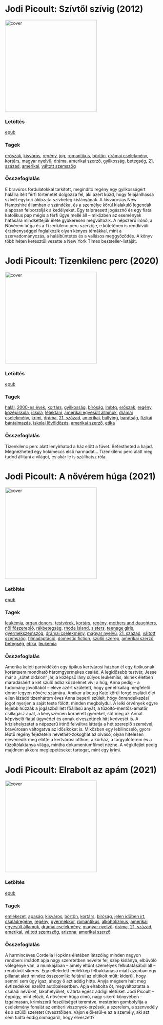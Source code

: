 # <a name="id_351">Jodi Picoult: Szívtől szívig (2012)</a>
<img src="https://github.com/BercziSandor/calibre_lib/raw/main/libs/main/Jodi%20Picoult/Szivtol%20szivig%20%28351%29/cover.jpg" alt="cover" width="300"/>

### Letöltés
[epub](https://github.com/BercziSandor/calibre_lib/raw/main/libs/main/Jodi%20Picoult/Szivtol%20szivig%20%28351%29/Szivtol%20szivig%20-%20Jodi%20Picoult.epub)

### Tagek
[erőszak](https://github.com/berczisandor/calibre_lib/libs/main/_tags/er%c5%91szak.md), [kisváros](https://github.com/berczisandor/calibre_lib/libs/main/_tags/kisv%c3%a1ros.md), [regény](https://github.com/berczisandor/calibre_lib/libs/main/_tags/reg%c3%a9ny.md), [jog](https://github.com/berczisandor/calibre_lib/libs/main/_tags/jog.md), [romantikus](https://github.com/berczisandor/calibre_lib/libs/main/_tags/romantikus.md), [börtön](https://github.com/berczisandor/calibre_lib/libs/main/_tags/b%c3%b6rt%c3%b6n.md), [drámai cselekmény](https://github.com/berczisandor/calibre_lib/libs/main/_tags/dr%c3%a1mai%20cselekm%c3%a9ny.md), [kortárs](https://github.com/berczisandor/calibre_lib/libs/main/_tags/kort%c3%a1rs.md), [magyar nyelvű](https://github.com/berczisandor/calibre_lib/libs/main/_tags/magyar%20nyelv%c5%b1.md), [dráma](https://github.com/berczisandor/calibre_lib/libs/main/_tags/dr%c3%a1ma.md), [amerikai szerző](https://github.com/berczisandor/calibre_lib/libs/main/_tags/amerikai%20szerz%c5%91.md), [gyilkosság](https://github.com/berczisandor/calibre_lib/libs/main/_tags/gyilkoss%c3%a1g.md), [betegség](https://github.com/berczisandor/calibre_lib/libs/main/_tags/betegs%c3%a9g.md), [21. század](https://github.com/berczisandor/calibre_lib/libs/main/_tags/21.%20sz%c3%a1zad.md), [amerikai](https://github.com/berczisandor/calibre_lib/libs/main/_tags/amerikai.md), [váltott szemszög](https://github.com/berczisandor/calibre_lib/libs/main/_tags/v%c3%a1ltott%20szemsz%c3%b6g.md)

### Összefoglalás
E bravúros fordulatokkal tarkított, megindító regény egy gyilkosságért halálra ítélt férfi történetét dolgozza fel, aki azért küzd, hogy felajánlhassa szívét egykori áldozata szívbeteg kislányának. A kisvárosias New Hampshire államban e szándéka, és a személye körül kialakuló legendák alaposan felborzolják a kedélyeket. Egy talpraesett jogásznő és egy fiatal katolikus pap mégis a férfi ügye mellé áll – miközben az események hatására mindkettejük élete gyökeresen megváltozik.
A népszerű írónő, a Nővérem húga és a Tizenkilenc perc szerzője, e kötetében is rendkívüli érzékenységgel foglalkozik olyan kényes témákkal, mint a szervadományozás, a halálbüntetés és a vallásos meggyőződés. A könyv több héten keresztül vezette a New York Times bestseller-listáját.


# <a name="id_348">Jodi Picoult: Tizenkilenc perc (2020)</a>
<img src="https://github.com/BercziSandor/calibre_lib/raw/main/libs/main/Jodi%20Picoult/Tizenkilenc%20perc%20%28348%29/cover.jpg" alt="cover" width="300"/>

### Letöltés
[epub](https://github.com/BercziSandor/calibre_lib/raw/main/libs/main/Jodi%20Picoult/Tizenkilenc%20perc%20%28348%29/Tizenkilenc%20perc%20-%20Jodi%20Picoult.epub)

### Tagek
[halál](https://github.com/berczisandor/calibre_lib/libs/main/_tags/hal%c3%a1l.md), [2000-es évek](https://github.com/berczisandor/calibre_lib/libs/main/_tags/2000-es%20%c3%a9vek.md), [kortárs](https://github.com/berczisandor/calibre_lib/libs/main/_tags/kort%c3%a1rs.md), [gyilkosság](https://github.com/berczisandor/calibre_lib/libs/main/_tags/gyilkoss%c3%a1g.md), [bíróság](https://github.com/berczisandor/calibre_lib/libs/main/_tags/b%c3%adr%c3%b3s%c3%a1g.md), [lmbtq](https://github.com/berczisandor/calibre_lib/libs/main/_tags/lmbtq.md), [erőszak](https://github.com/berczisandor/calibre_lib/libs/main/_tags/er%c5%91szak.md), [regény](https://github.com/berczisandor/calibre_lib/libs/main/_tags/reg%c3%a9ny.md), [középiskola](https://github.com/berczisandor/calibre_lib/libs/main/_tags/k%c3%b6z%c3%a9piskola.md), [iskola](https://github.com/berczisandor/calibre_lib/libs/main/_tags/iskola.md), [lélektani](https://github.com/berczisandor/calibre_lib/libs/main/_tags/l%c3%a9lektani.md), [amerikai egyesült államok](https://github.com/berczisandor/calibre_lib/libs/main/_tags/amerikai%20egyes%c3%bclt%20%c3%81llamok.md), [drámai cselekmény](https://github.com/berczisandor/calibre_lib/libs/main/_tags/dr%c3%a1mai%20cselekm%c3%a9ny.md), [krimi](https://github.com/berczisandor/calibre_lib/libs/main/_tags/krimi.md), [dráma](https://github.com/berczisandor/calibre_lib/libs/main/_tags/dr%c3%a1ma.md), [21. század](https://github.com/berczisandor/calibre_lib/libs/main/_tags/21.%20sz%c3%a1zad.md), [amerikai](https://github.com/berczisandor/calibre_lib/libs/main/_tags/amerikai.md), [bullying](https://github.com/berczisandor/calibre_lib/libs/main/_tags/bullying.md), [barátság](https://github.com/berczisandor/calibre_lib/libs/main/_tags/bar%c3%a1ts%c3%a1g.md), [fizikai bántalmazás](https://github.com/berczisandor/calibre_lib/libs/main/_tags/fizikai%20b%c3%a1ntalmaz%c3%a1s.md), [iskolai lövöldözés](https://github.com/berczisandor/calibre_lib/libs/main/_tags/iskolai%20l%c3%b6v%c3%b6ld%c3%b6z%c3%a9s.md), [amerikai szerző](https://github.com/berczisandor/calibre_lib/libs/main/_tags/amerikai%20szerz%c5%91.md), [etika](https://github.com/berczisandor/calibre_lib/libs/main/_tags/etika.md)

### Összefoglalás
Tizenkilenc perc alatt lenyírhatod a ház előtt a füvet. Befestheted a hajad. Megnézheted egy hokimeccs első harmadát…
Tizenkilenc perc alatt meg tudod állítani a világot, és akár le is szállhatsz róla.


# <a name="id_350">Jodi Picoult: A nővérem húga (2021)</a>
<img src="https://github.com/BercziSandor/calibre_lib/raw/main/libs/main/Jodi%20Picoult/A%20noverem%20huga%20%28350%29/cover.jpg" alt="cover" width="300"/>

### Letöltés
[epub](https://github.com/BercziSandor/calibre_lib/raw/main/libs/main/Jodi%20Picoult/A%20noverem%20huga%20%28350%29/A%20noverem%20huga%20-%20Jodi%20Picoult.epub)

### Tagek
[leukémia](https://github.com/berczisandor/calibre_lib/libs/main/_tags/leuk%c3%a9mia.md), [organ donors](https://github.com/berczisandor/calibre_lib/libs/main/_tags/organ%20donors.md), [testvérek](https://github.com/berczisandor/calibre_lib/libs/main/_tags/testv%c3%a9rek.md), [kortárs](https://github.com/berczisandor/calibre_lib/libs/main/_tags/kort%c3%a1rs.md), [regény](https://github.com/berczisandor/calibre_lib/libs/main/_tags/reg%c3%a9ny.md), [mothers and daughters](https://github.com/berczisandor/calibre_lib/libs/main/_tags/mothers%20and%20daughters.md), [női főszereplő](https://github.com/berczisandor/calibre_lib/libs/main/_tags/n%c5%91i%20f%c5%91szerepl%c5%91.md), [rákbetegség](https://github.com/berczisandor/calibre_lib/libs/main/_tags/r%c3%a1kbetegs%c3%a9g.md), [rhode island](https://github.com/berczisandor/calibre_lib/libs/main/_tags/rhode%20island.md), [sisters](https://github.com/berczisandor/calibre_lib/libs/main/_tags/sisters.md), [teenage girls](https://github.com/berczisandor/calibre_lib/libs/main/_tags/teenage%20girls.md), [gyermekszemszög](https://github.com/berczisandor/calibre_lib/libs/main/_tags/gyermekszemsz%c3%b6g.md), [drámai cselekmény](https://github.com/berczisandor/calibre_lib/libs/main/_tags/dr%c3%a1mai%20cselekm%c3%a9ny.md), [magyar nyelvű](https://github.com/berczisandor/calibre_lib/libs/main/_tags/magyar%20nyelv%c5%b1.md), [21. század](https://github.com/berczisandor/calibre_lib/libs/main/_tags/21.%20sz%c3%a1zad.md), [váltott szemszög](https://github.com/berczisandor/calibre_lib/libs/main/_tags/v%c3%a1ltott%20szemsz%c3%b6g.md), [filmadaptáció](https://github.com/berczisandor/calibre_lib/libs/main/_tags/filmadapt%c3%a1ci%c3%b3.md), [domestic fiction](https://github.com/berczisandor/calibre_lib/libs/main/_tags/domestic%20fiction.md), [szülői szerep](https://github.com/berczisandor/calibre_lib/libs/main/_tags/sz%c3%bcl%c5%91i%20szerep.md), [amerikai szerző](https://github.com/berczisandor/calibre_lib/libs/main/_tags/amerikai%20szerz%c5%91.md), [betegség](https://github.com/berczisandor/calibre_lib/libs/main/_tags/betegs%c3%a9g.md), [etika](https://github.com/berczisandor/calibre_lib/libs/main/_tags/etika.md), [leukemia](https://github.com/berczisandor/calibre_lib/libs/main/_tags/leukemia.md)

### Összefoglalás
Amerika ​keleti partvidékén egy tipikus kertvárosi házban él egy tipikusnak korántsem mondható háromgyermekes család.
A legidősebb testvér, Jesse már a „sötét oldalon” jár, a középső lány súlyos leukémiás, akinek életben maradásáért a két szülő ádáz küzdelmet vív; a húg, Anna pedig – a tudomány jóvoltából – eleve azért született, hogy genetikailag megfelelő donor legyen nővére számára. Amikor a beteg Kate körül forgó családi élet ellen lázadó tizenhárom éves Anna beperli szüleit, hogy önrendelkezési jogot nyerjen a saját teste fölött, minden megbolydul.
A lelki örvények egyre lejjebb húzzák a jogászból lett főállású anyát, a tűzoltó-mentős-amatőr csillagász apát, a kényszerűen koraérett gyereket, sőt még az Annát képviselő fiatal ügyvédet és annak elveszettnek hitt kedvesét is.
A krízishelyzetet a népszerű írónő felváltva láttatja a hét szereplő szemével, bravúrosan váltogatva az idősíkokat is. Miközben egy lebilincselő, gyors léptű regény fejezetein nevethet-zokoghat az olvasó, olyan hitelesen elevenedik meg előtte a kertvárosi otthon, a kórház, a tárgyalóterem és a tűzoltólaktanya világa, mintha dokumentumfilmet nézne.
A végkifejlet pedig majdnem akkora meglepetéseket tartogat, mint egy krimi.


# <a name="id_349">Jodi Picoult: Elrabolt az apám (2021)</a>
<img src="https://github.com/BercziSandor/calibre_lib/raw/main/libs/main/Jodi%20Picoult/Elrabolt%20az%20apam%20%28349%29/cover.jpg" alt="cover" width="300"/>

### Letöltés
[epub](https://github.com/BercziSandor/calibre_lib/raw/main/libs/main/Jodi%20Picoult/Elrabolt%20az%20apam%20%28349%29/Elrabolt%20az%20apam%20-%20Jodi%20Picoult.epub)

### Tagek
[emlékezet](https://github.com/berczisandor/calibre_lib/libs/main/_tags/eml%c3%a9kezet.md), [apaság](https://github.com/berczisandor/calibre_lib/libs/main/_tags/apas%c3%a1g.md), [kisváros](https://github.com/berczisandor/calibre_lib/libs/main/_tags/kisv%c3%a1ros.md), [börtön](https://github.com/berczisandor/calibre_lib/libs/main/_tags/b%c3%b6rt%c3%b6n.md), [kortárs](https://github.com/berczisandor/calibre_lib/libs/main/_tags/kort%c3%a1rs.md), [bíróság](https://github.com/berczisandor/calibre_lib/libs/main/_tags/b%c3%adr%c3%b3s%c3%a1g.md), [jelen időben írt](https://github.com/berczisandor/calibre_lib/libs/main/_tags/jelen%20id%c5%91ben%20%c3%adrt.md), [családregény](https://github.com/berczisandor/calibre_lib/libs/main/_tags/csal%c3%a1dreg%c3%a9ny.md), [regény](https://github.com/berczisandor/calibre_lib/libs/main/_tags/reg%c3%a9ny.md), [gyermekkor](https://github.com/berczisandor/calibre_lib/libs/main/_tags/gyermekkor.md), [romantikus](https://github.com/berczisandor/calibre_lib/libs/main/_tags/romantikus.md), [alkoholizmus](https://github.com/berczisandor/calibre_lib/libs/main/_tags/alkoholizmus.md), [amerikai egyesült államok](https://github.com/berczisandor/calibre_lib/libs/main/_tags/amerikai%20egyes%c3%bclt%20%c3%81llamok.md), [drámai cselekmény](https://github.com/berczisandor/calibre_lib/libs/main/_tags/dr%c3%a1mai%20cselekm%c3%a9ny.md), [magyar nyelvű](https://github.com/berczisandor/calibre_lib/libs/main/_tags/magyar%20nyelv%c5%b1.md), [dráma](https://github.com/berczisandor/calibre_lib/libs/main/_tags/dr%c3%a1ma.md), [21. század](https://github.com/berczisandor/calibre_lib/libs/main/_tags/21.%20sz%c3%a1zad.md), [amerikai](https://github.com/berczisandor/calibre_lib/libs/main/_tags/amerikai.md), [váltott szemszög](https://github.com/berczisandor/calibre_lib/libs/main/_tags/v%c3%a1ltott%20szemsz%c3%b6g.md), [arizona](https://github.com/berczisandor/calibre_lib/libs/main/_tags/arizona.md), [amerikai szerző](https://github.com/berczisandor/calibre_lib/libs/main/_tags/amerikai%20szerz%c5%91.md)

### Összefoglalás
A harmincéves Cordelia Hopkins életében látszólag minden nagyon rendben: imádott apja nagy szeretetben nevelte fel, szép kislánya, elbűvölő vőlegénye van, a munkájában – amely eltűnt személyek felkutatásából áll – rendkívül sikeres. Egy elfeledett emlékkép felbukkanása miatt azonban egy pillanat alatt mindez összeomlik: feltárul az eltitkolt múlt; kiderül, hogy semmi sem úgy igaz, ahogy ő azt addig hitte. Anyja mégsem halt meg évtizedekkel ezelőtt autóbalesetben. Apja elrabolta őt, megváltoztatta a családi nevüket, lakóhelyüket, s átírta egész addigi életüket.
Jodi Picoult – éppúgy, mint előző, A nővérem húga címú, nagy sikerű könyvében – izgalmasan, krimiszerű feszültséget teremtve, mesterien gombolyítja a cselekmény fonalát az emberi viszonyok-érzések, a szerelem, a szenvedély és a szülői szeretet útvesztőiben. Vajon előkerül-e az a személy, aki azt sem tudta eddig önmagáról, hogy elveszett?


